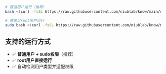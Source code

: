 ```bash
# 普通用户运行（推荐）
bash <(curl -fsSL https://raw.githubusercontent.com/niublab/know/main/setup.sh)
```
```bash
# 或者以root用户运行
sudo bash <(curl -fsSL https://raw.githubusercontent.com/niublab/know/main/setup.sh)
```

## 支持的运行方式

- ✅ **普通用户 + sudo权限**（推荐）
- ✅ **root用户直接运行**
- ✅ 自动检测用户类型并适配权限
